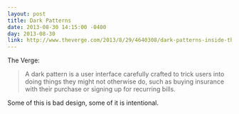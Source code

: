 ```yaml
---
layout: post
title: Dark Patterns
date: 2013-08-30 14:15:00 -0400
day: 2013-08-30
link: http://www.theverge.com/2013/8/29/4640308/dark-patterns-inside-the-interfaces-designed-to-trick-you
---
```

The Verge:
>A dark pattern is a user interface carefully crafted to trick users into doing things they might not otherwise do, such as buying insurance with their purchase or signing up for recurring bills. 

Some of this is bad design, some of it is intentional.